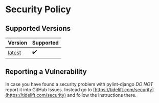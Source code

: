 # Security Policy

## Supported Versions

| Version                                           | Supported          |
| ------------------------------------------------- | ------------------ |
| [latest](https://pypi.org/project/pylint-django/) | :heavy_check_mark: |

## Reporting a Vulnerability

In case you have found a security problem with pylint-django _DO NOT_ report it into
GitHub Issues. Instead go to
[https://tidelift.com/security](https://tidelift.com/security) and follow the
instructions there.
